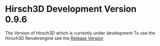 # Hirsch3D Development Version 0.9.6
The Version of Hirsch3D which is currently under development
To use the Hirsch3D Renderengine see the [Release Version](https://github.com/hackfleisch1337/Hirsch3D_Release_v1.0)
